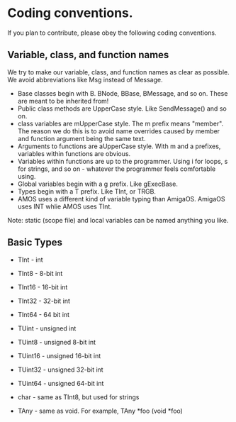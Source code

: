 # Coding conventions.

If you plan to contribute, please obey the following coding conventions.


## Variable, class, and function names

We try to make our variable, class, and function names as clear as possible.  We avoid abbreviations like Msg instead of Message.

* Base classes begin with B.  BNode, BBase, BMessage, and so on.  These are meant to be inherited from!
* Public class methods are UpperCase style.  Like SendMessage() and so on.
* class variables are mUpperCase style.  The m prefix means "member".  The reason we do this is to avoid name overrides caused by member and function argument being the same text.
* Arguments to functions are aUpperCase style.  With m and a prefixes, variables within functions are obvious.
* Variables within functions are up to the programmer.  Using i for loops, s for strings, and so on - whatever the programmer feels comfortable using.
* Global variables begin with a g prefix.  Like gExecBase.
* Types begin with a T prefix.  Like TInt, or TRGB.
* AMOS uses a different kind of variable typing than AmigaOS.  AmigaOS uses INT whlie AMOS uses TInt.

Note: static (scope file) and local variables can be named anything you like.

## Basic Types

* TInt - int
* TInt8 - 8-bit int
* TInt16 - 16-bit int
* TInt32 - 32-bit int
* TInt64 - 64 bit int

* TUint - unsigned int
* TUint8 - unsigned 8-bit int
* TUint16 - unsigned 16-bit int
* TUint32 - unsigned 32-bit int
* TUint64 - unsigned 64-bit int

* char - same as TInt8, but used for strings

* TAny - same as void.  For example, TAny *foo (void *foo)
